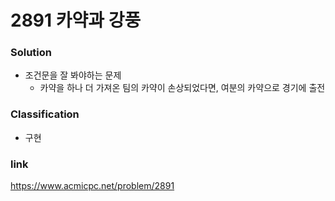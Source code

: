 # 2891 카약과 강풍

### Solution
* 조건문을 잘 봐야하는 문제
	* 카약을 하나 더 가져온 팀의 카약이 손상되었다면, 여분의 카약으로 경기에 출전

### Classification
* 구현

### link
https://www.acmicpc.net/problem/2891